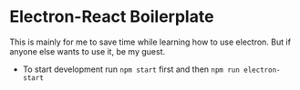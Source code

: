 # Electron-React Boilerplate
This is mainly for me to save time while learning how to use electron. But if anyone else wants to use it, be my guest.
* To start development run `npm start` first and then `npm run electron-start`